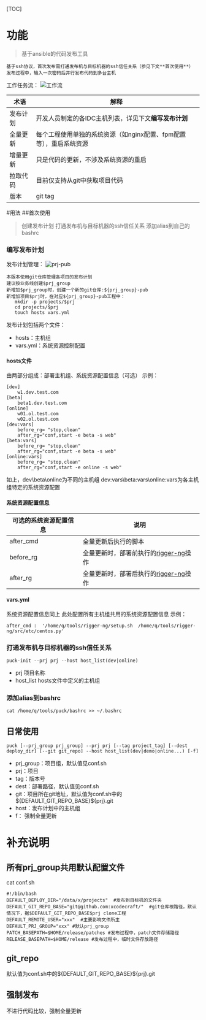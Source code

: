 [TOC]
# 功能
> 基于ansible的代码发布工具

```
基于ssh协议，首次发布需打通发布机与目标机器的ssh信任关系（参见下文**首次使用**）
发布过程中，输入一次密码后并行发布代码到多台主机
```

工作任务流：
![工作流](http://p9.qhimg.com/t01fb727c885f0de836.png)

术语|解释
---|---
发布计划|开发人员制定的各IDC主机列表，详见下文**编写发布计划**
全量更新|每个工程使用单独的系统资源（如nginx配置、fpm配置等），重启系统资源
增量更新|只是代码的更新，不涉及系统资源的重启
拉取代码|目前仅支持从git中获取项目代码
版本|git tag

#用法
##首次使用

> 创建发布计划
> 打通发布机与目标机器的ssh信任关系
> 添加alias到自己的bashrc

### 编写发布计划
发布计划管理：
![prj-pub](http://p4.qhimg.com/t01cbcd44c25172f25f.png)

```
本版本使用git仓库管理各项目的发布计划
建议按业务线创建$prj_group
新增加$prj_group时，创建一个新的git仓库:${prj_group}-pub
新增加项目$prj时，在对应${prj_group}-pub工程中：
   mkdir -p projects/$prj
   cd projects/$prj
   touch hosts vars.yml
```

发布计划包括两个文件：

* hosts：主机组
* vars.yml：系统资源控制配置

#### hosts文件
由两部分组成：部署主机组、系统资源配置信息（可选）
示例：

```
[dev]
    w1.dev.test.com
[beta]
    beta1.dev.test.com
[online]
    w01.ol.test.com
    w02.ol.test.com
[dev:vars]
    before_rg= "stop,clean"
    after_rg="conf,start -e beta -s web"
[beta:vars]
    before_rg= "stop,clean"
    after_rg="conf,start -e beta -s web"
[online:vars]
    before_rg= "stop,clean"
    after_rg="conf,start -e online -s web"
```
如上，dev\beta\online为不同的主机组
dev:vars\beta:vars\online:vars为各主机组特定的系统资源配置
#### 系统资源配置信息
可选的系统资源配置信息|说明
---|---
after_cmd|全量更新后执行的脚本
before_rg|全量更新时，部署前执行的[rigger-ng](https://github.com/xcodecraft/rigger-ng)操作
after_rg|全量更新时，部署后执行的[rigger-ng](https://github.com/xcodecraft/rigger-ng)操作
#### vars.yml
系统资源配置信息同上
此处配置所有主机组共用的系统资源配置信息
示例：
```
after_cmd :  '/home/q/tools/rigger-ng/setup.sh  /home/q/tools/rigger-ng/src/etc/centos.py'
```
### 打通发布机与目标机器的ssh信任关系

```
puck-init --prj prj --host host_list(dev|online)
```
* prj 项目名称
* host_list hosts文件中定义的主机组

### 添加alias到bashrc
```shell
cat /home/q/tools/puck/bashrc >> ~/.bashrc
```

## 日常使用
```
puck [--prj_group prj_group] --prj prj [--tag project_tag] [--dest deploy_dir] [--git git_repo] --host host_list(dev|demo|online...) [-f]
```
* prj_group：项目组，默认值见conf.sh
* prj：项目
* tag：版本号
* dest：部署路径，默认值见conf.sh
* git：项目所在git地址，默认值为conf.sh中的${DEFAULT_GIT_REPO_BASE}\${prj}.git
* host：发布计划中的主机组
* f： 强制全量更新


# 补充说明

## 所有prj_group共用默认配置文件
cat conf.sh

```
#!/bin/bash
DEFAULT_DEPLOY_DIR="/data/x/projects"  #发布到目标机的文件夹
DEFAULT_GIT_REPO_BASE="git@github.com:xcodecraft/"  #git仓库根路径，默认情况下，据$DEFAULT_GIT_REPO_BASE$prj clone工程
DEFAULT_REMOTE_USER="xxx"  #主要影响文件所主
DEFAULT_PRJ_GROUP="xxx" #默认prj_group
PATCH_BASEPATH=$HOME/release/patches #发布过程中，patch文件存储路径
RELEASE_BASEPATH=$HOME/release #发布过程中，临时文件存放路径
```

## git_repo
默认值为conf.sh中的${DEFAULT_GIT_REPO_BASE}\${prj}.git

## 强制发布
不进行代码比较，强制全量更新



